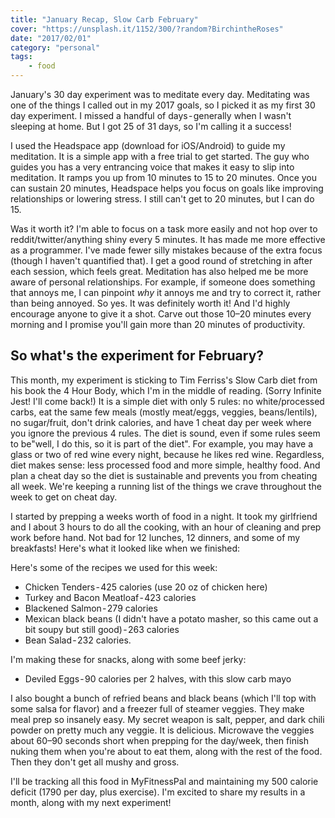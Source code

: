 ```yaml
---
title: "January Recap, Slow Carb February"
cover: "https://unsplash.it/1152/300/?random?BirchintheRoses"
date: "2017/02/01"
category: "personal"
tags:
    - food
---
```


January's 30 day experiment was to meditate every day. Meditating was one of the things I called out in my 2017 goals, so I picked it as my first 30 day experiment. I missed a handful of days - generally when I wasn't sleeping at home. But I got 25 of 31 days, so I'm calling it a success!

I used the Headspace app (download for iOS/Android) to guide my meditation. It is a simple app with a free trial to get started. The guy who guides you has a very entrancing voice that makes it easy to slip into meditation. It ramps you up from 10 minutes to 15 to 20 minutes. Once you can sustain 20 minutes, Headspace helps you focus on goals like improving relationships or lowering stress. I still can't get to 20 minutes, but I can do 15.

Was it worth it? I'm able to focus on a task more easily and not hop over to reddit/twitter/anything shiny every 5 minutes. It has made me more effective as a programmer. I've made fewer silly mistakes because of the extra focus (though I haven't quantified that). I get a good round of stretching in after each session, which feels great. Meditation has also helped me be more aware of personal relationships. For example, if someone does something that annoys me, I can pinpoint _why_ it annoys me and try to correct it, rather than being annoyed. So yes. It was definitely worth it! And I'd highly encourage anyone to give it a shot. Carve out those 10–20 minutes every morning and I promise you'll gain more than 20 minutes of productivity.

## So what's the experiment for February?

This month, my experiment is sticking to Tim Ferriss's Slow Carb diet from his book the 4 Hour Body, which I'm in the middle of reading. (Sorry Infinite Jest! I'll come back!) It is a simple diet with only 5 rules: no white/processed carbs, eat the same few meals (mostly meat/eggs, veggies, beans/lentils), no sugar/fruit, don't drink calories, and have 1 cheat day per week where you ignore the previous 4 rules. The diet is sound, even if some rules seem to be"well, I do this, so it is part of the diet". For example, you may have a glass or two of red wine every night, because he likes red wine. Regardless, diet makes sense: less processed food and more simple, healthy food. And plan a cheat day so the diet is sustainable and prevents you from cheating all week. We're keeping a running list of the things we crave throughout the week to get on cheat day.

I started by prepping a weeks worth of food in a night. It took my girlfriend and I about 3 hours to do all the cooking, with an hour of cleaning and prep work before hand. Not bad for 12 lunches, 12 dinners, and some of my breakfasts! Here's what it looked like when we finished:

Here's some of the recipes we used for this week:

* Chicken Tenders - 425 calories (use 20 oz of chicken here)
* Turkey and Bacon Meatloaf - 423 calories
* Blackened Salmon - 279 calories
* Mexican black beans (I didn't have a potato masher, so this came out a bit soupy but still good) - 263 calories
* Bean Salad - 232 calories.

I'm making these for snacks, along with some beef jerky:

* Deviled Eggs - 90 calories per 2 halves, with this slow carb mayo

I also bought a bunch of refried beans and black beans (which I'll top with some salsa for flavor) and a freezer full of steamer veggies. They make meal prep so insanely easy. My secret weapon is salt, pepper, and dark chili powder on pretty much any veggie. It is delicious. Microwave the veggies about 60–90 seconds short when prepping for the day/week, then finish nuking them when you're about to eat them, along with the rest of the food. Then they don't get all mushy and gross.

I'll be tracking all this food in MyFitnessPal and maintaining my 500 calorie deficit (1790 per day, plus exercise). I'm excited to share my results in a month, along with my next experiment!
